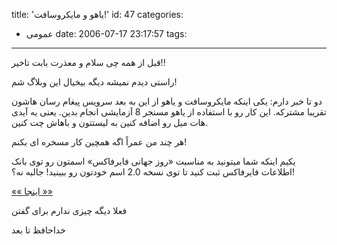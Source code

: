 title: 'یاهو و مایکروسافت!'
id: 47
categories:
  - عمومی
date: 2006-07-17 23:17:57
tags:
---

قبل از همه چی سلام و معذرت بابت تاخیر!!

راستی دیدم نمیشه دیگه بیخیال این وبلاگ شم!

دو تا خبر دارم: یکی اینکه مایکروسافت و یاهو از این به بعد سرویس پیغام رسان هاشون تقریبا مشترکه. این کار رو با استفاده از یاهو مسنجر 8 آزمایشی انجام بدین. یعنی یه آیدی هات میل رو اضافه کنین به لیستتون و باهاش چت کنین.

هر چند من عمراً اگه همچین کار مسخره ای بکنم!

یکیم اینکه شما میتونید به مناسبت «روز جهانی فایرفاکس» اسمتون رو توی بانک اطلاعات فایرفاکس ثبت کنید تا توی نسخه 2.0 اسم خودتون رو ببینید! جالبه نه؟!

[«« اینجا »»](http://www.worldfirefoxday.com/en/)

فعلا دیگه چیزی ندارم برای گفتن

خداحافظ تا بعد